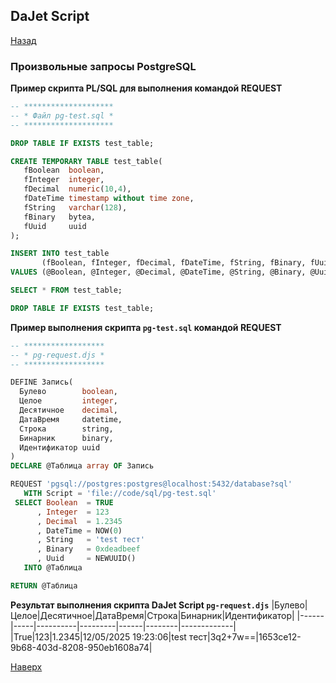 ## DaJet Script

[Назад](https://github.com/zhichkin/dajet/tree/main/doc/dajet-script/request-sql/README.md)

### Произвольные запросы PostgreSQL

**Пример скрипта PL/SQL для выполнения командой REQUEST**
```SQL
-- ********************
-- * Файл pg-test.sql *
-- ********************

DROP TABLE IF EXISTS test_table;

CREATE TEMPORARY TABLE test_table(
   fBoolean  boolean,
   fInteger  integer,
   fDecimal  numeric(10,4),
   fDateTime timestamp without time zone,
   fString   varchar(128),
   fBinary   bytea,
   fUuid     uuid
);

INSERT INTO test_table
       (fBoolean, fInteger, fDecimal, fDateTime, fString, fBinary, fUuid)
VALUES (@Boolean, @Integer, @Decimal, @DateTime, @String, @Binary, @Uuid);

SELECT * FROM test_table;

DROP TABLE IF EXISTS test_table;
```

**Пример выполнения скрипта ```pg-test.sql``` командой REQUEST**
```SQL
-- ******************
-- * pg-request.djs *
-- ******************

DEFINE Запись(
  Булево        boolean,
  Целое         integer,
  Десятичное    decimal,
  ДатаВремя     datetime,
  Строка        string,
  Бинарник      binary,
  Идентификатор uuid
)
DECLARE @Таблица array OF Запись

REQUEST 'pgsql://postgres:postgres@localhost:5432/database?sql'
   WITH Script = 'file://code/sql/pg-test.sql'
 SELECT Boolean  = TRUE
      , Integer  = 123
      , Decimal  = 1.2345
      , DateTime = NOW(0)
      , String   = 'test тест'
      , Binary   = 0xdeadbeef
      , Uuid     = NEWUUID()
   INTO @Таблица

RETURN @Таблица
```

**Результат выполнения скрипта DaJet Script ```pg-request.djs```**
|Булево|Целое|Десятичное|ДатаВремя|Строка|Бинарник|Идентификатор|
|------|-----|----------|---------|------|--------|-------------|
|True|123|1.2345|12/05/2025 19:23:06|test тест|3q2+7w==|1653ce12-9b68-403d-8208-950eb1608a74|

[Наверх](#произвольные-запросы-postgresql)
